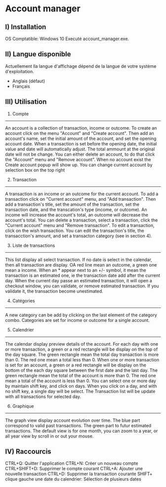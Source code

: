 Account manager
===============

I) Installation
---------------

OS Comptatible: Windows 10
Executé account_manager.exe.
 
II) Langue disponible
---------------------

Actuellement lla langue d'affichage dépend de la langue de votre système d'exploitation.
- Anglais (défaut)
- Français

III) Utilisation
----------------

1) Compte
----------

An account is a collection of transaction, income or outcome.
To create an account click on the menu "Account" and "Create account".
Then add an account's name, set the initial amount of the account, and set the opening account date.
When a transaction is set before the opening date, the initial value and date will automatically adjust. The total ammount at the original date will not be change.
You can either delete an account, to do that click the "Account" menu and "Remove account".
When no account exist the Create account popup will show up.
You can change current account by selection box on the top right

2) Transaction
--------------

A transaction is an income or an outcome for the current account.
To add a transaction click on "Current account" menu, and "Add transaction".
Then add a transaction's title, set the amount of the transaction, set the transaction date, and the transcation's type (income, or outcome).
An income will increase the account's total, an outcome will decrease the account's total.
You can delete a transaction, select a transaction, click the "Current account" menu and "Remove transaction".
To edit a transaction, click on the wish transaction. You can edit the transaction's title, the transacction's amount, and set a transacton category (see in section 4).

3) Liste de transactions
------------------------

This list display all select transaction. If no date is select in the calendar, then all transaction are display.
OA red line mean an outcome, a green one mean a income. When an * appear next to an +/- symbol, it mean the transaction is an estimated one, ie the transaction date add after the current day. 
When the current day passe an estimated transaction, it will open a checkout window, you can validate, or remove estimated transaction. If you validate it, the transaction become unestimated. 

4) Catégories
-------------

A new category can be add by clicking on the last element of the category combo. Categories are set for income or outcome for a single account.

5) Calendrier
-------------

The calendar display preview details of the account.
For each day with one or more transaction, a green or a red rectangle will be display on the top of the day square. The green rectangle mean the total day transaction is more than 0. The red one mean a total less than 0.
When one or more transaction is set for an account, a green or a red rectangle will be display on the bottom of the each day square between the first date and the last day. The green rectangle mean the total of the account is more than 0. The red one mean a total of the account is less than 0.
You can select one or more day by maintain shift key, and click on days. When you click on a day, and with no shift key, a single day will be select. The Transaction list will be update with all transactions for selected day.


6) Graphique
------------

The graph view display account evolution over time. The blue part correspond to valid past transactions. The green part to futur estimated transactions.
The default view is for one month, you can zoom to a year, or all year view by scroll in or out your mouse.

IV) Raccourcis
--------------

CTRL+Q: Quitter l'application
CTRL+N: Créer un nouveau compte
CTRL+SHIFT+D: Supprimer le compte courant
CTRL+A: Ajouter une nouvelle transaction
CTRL+D: Supprimer la transaction courante
SHIFT+ clique gauche une date du calendrier: Sélection de plusieurs dates 
